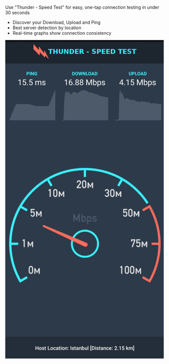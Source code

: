 Use "Thunder - Speed Test" for easy, one-tap connection testing in under 30 seconds

- Discover your Download, Upload and Ping 
- Best server detection by location
- Real-time graphs show connection consistency

![App Screenshot](screenshot.jpg)


